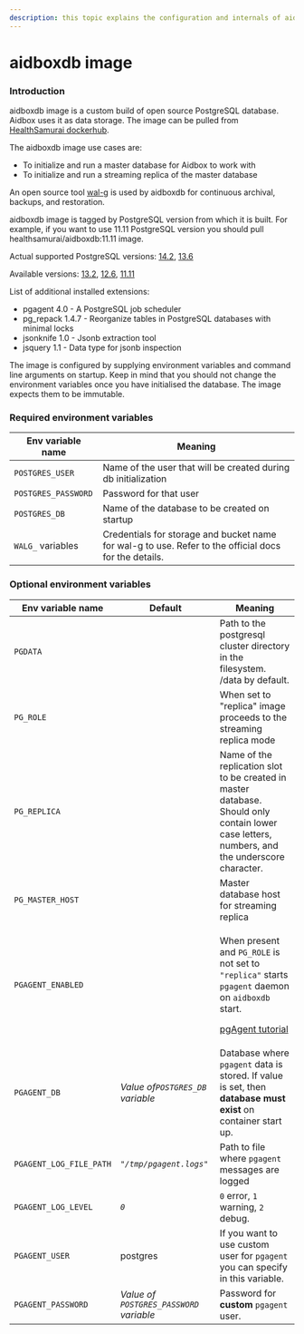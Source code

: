 ```yaml
---
description: this topic explains the configuration and internals of aidboxdb image
---
```


# aidboxdb image

### Introduction

aidboxdb image is a custom build of open source PostgreSQL database. Aidbox uses it as data storage. The image can be pulled from [HealthSamurai dockerhub](https://hub.docker.com/r/healthsamurai/aidboxdb/tags?page=1\&ordering=last\_updated).&#x20;

The aidboxdb image use cases are:

* To initialize and run a master database for Aidbox to work with
* To initialize and run a streaming replica of the master database

An open source tool [wal-g](https://github.com/wal-g/wal-g) is used by aidboxdb for continuous archival, backups, and restoration.

aidboxdb image is tagged by PostgreSQL version from which it is built. For example, if you want to use 11.11 PostgreSQL version you should pull healthsamurai/aidboxdb:11.11 image.

Actual supported PostgreSQL versions: [14.2](https://hub.docker.com/layers/aidboxdb/healthsamurai/aidboxdb/14.2/images/sha256-5bdc4e259785be6c9741bd6faab8d37a8737154062fab8a84a7d68c7d81a5f6f), [13.6](https://hub.docker.com/layers/aidboxdb/healthsamurai/aidboxdb/13.6/images/sha256-49097e7fb0d60798dbdfe4a3ba31dc324abe232e399a78a487ab91dbd892e2c1?context=explore)

Available versions: [13.2](https://hub.docker.com/layers/aidboxdb/healthsamurai/aidboxdb/13.2/images/sha256-31294389f0339edeff3926ce0f27c856194f6e934ac744af5aa776b1f675dfe1?context=explore), [12.6](https://hub.docker.com/layers/aidboxdb/healthsamurai/aidboxdb/12.6/images/sha256-2a4fc68fc80c0f6e48ddd06b4dcd8a1cab72f2ab13968cc37b06fd2a53e85070?context=explore), [11.11](https://hub.docker.com/layers/aidboxdb/healthsamurai/aidboxdb/11.11/images/sha256-9e767a6f1a0d21faf8542edcdc9f11ba8e836889f6a05d38e29003297037d136?context=explore)

List of additional installed extensions:

* pgagent 4.0 - A PostgreSQL job scheduler &#x20;
* pg\_repack 1.4.7 - Reorganize tables in PostgreSQL databases with minimal locks&#x20;
* jsonknife 1.0 - Jsonb extraction tool
* jsquery 1.1 - Data type for jsonb inspection

The image is configured by supplying environment variables and command line arguments on startup. Keep in mind that you should not change the environment variables once you have initialised the database. The image expects them to be immutable.

### Required environment variables

| Env variable name   | Meaning                                                                                               |
| ------------------- | ----------------------------------------------------------------------------------------------------- |
| `POSTGRES_USER`     | Name of the user that will be created during db initialization                                        |
| `POSTGRES_PASSWORD` | Password for that user                                                                                |
| `POSTGRES_DB`       | Name of the database to be created on startup                                                         |
| `WALG_` variables   | Credentials for storage and bucket name for wal-g to use. Refer to the official docs for the details. |

### Optional environment variables

| Env variable name       | Default                                 | Meaning                                                                                                                                                                                                                                                  |
| ----------------------- | --------------------------------------- | -------------------------------------------------------------------------------------------------------------------------------------------------------------------------------------------------------------------------------------------------------- |
| `PGDATA`                |                                         | Path to the postgresql cluster directory in the filesystem. /data by default.                                                                                                                                                                            |
| `PG_ROLE`               |                                         | When set to "replica" image proceeds to the streaming replica mode                                                                                                                                                                                       |
| `PG_REPLICA`            |                                         | Name of the replication slot to be created in master database. Should only contain lower case letters, numbers, and the underscore character.                                                                                                            |
| `PG_MASTER_HOST`        |                                         | Master database host for streaming replica                                                                                                                                                                                                               |
| `PGAGENT_ENABLED`       |                                         | <p>When present and <code>PG_ROLE</code> is not set to <code>"replica"</code> starts <code>pgagent</code> daemon on <code>aidboxdb</code> start.</p><p><a href="../../app-development-guides/tutorials/working-with-pgagent.md">pgAgent tutorial</a></p> |
| `PGAGENT_DB`            | _Value of`POSTGRES_DB` variable_        | Database where `pgagent` data is stored. If value is set, then **database must exist** on container start up.                                                                                                                                            |
| `PGAGENT_LOG_FILE_PATH` | _`"/tmp/pgagent.logs"`_                 | Path to file where `pgagent` messages are logged                                                                                                                                                                                                         |
| `PGAGENT_LOG_LEVEL`     | _`0`_                                   | `0` error, `1` warning, `2` debug.                                                                                                                                                                                                                       |
| `PGAGENT_USER`          | postgres                                | If you want to use custom user  for `pgagent` you can specify in this variable.                                                                                                                                                                          |
| `PGAGENT_PASSWORD`      | _Value of `POSTGRES_PASSWORD` variable_ | Password for **custom** `pgagent` user.                                                                                                                                                                                                                  |

